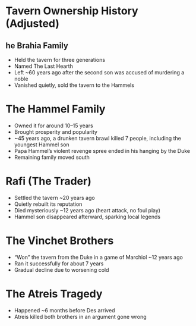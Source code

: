 # Tavern Ownership History (Adjusted)

## he Brahia Family

* Held the tavern for three generations
* Named The Last Hearth
* Left ~60 years ago after the second son was accused of murdering a noble
* Vanished quietly, sold the tavern to the Hammels

# The Hammel Family

* Owned it for around 10–15 years
* Brought prosperity and popularity
* ~45 years ago, a drunken tavern brawl killed 7 people, including the youngest Hammel son
* Papa Hammel’s violent revenge spree ended in his hanging by the Duke
* Remaining family moved south

# Rafi (The Trader)

* Settled the tavern ~20 years ago
* Quietly rebuilt its reputation
* Died mysteriously ~12 years ago (heart attack, no foul play)
* Hammel son disappeared afterward, sparking local legends

# The Vinchet Brothers

* “Won” the tavern from the Duke in a game of Marchiol ~12 years ago
* Ran it successfully for about 7 years
* Gradual decline due to worsening cold

# The Atreis Tragedy

* Happened ~6 months before Des arrived
* Atreis killed both brothers in an argument gone wrong
